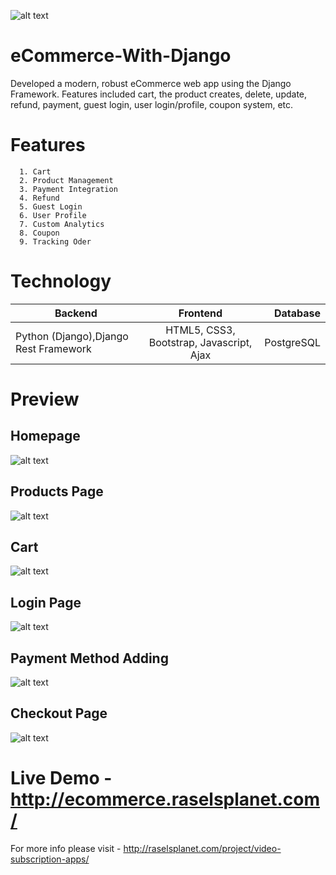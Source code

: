 ![alt text](http://raselsplanet.com/media/ecommerce.jpg?raw=true "eCommerce Platform")
# eCommerce-With-Django

Developed a modern, robust eCommerce web app using the Django Framework. Features included cart, the product creates, delete, update, refund, payment, guest login, user login/profile, coupon system, etc.

# Features
      1. Cart
      2. Product Management
      3. Payment Integration
      4. Refund
      5. Guest Login
      6. User Profile
      7. Custom Analytics
      8. Coupon 
      9. Tracking Oder
      
# Technology	

| Backend         | Frontend                                  | Database |
| ----------------|:-----------------------------------------:| --------:|
| Python (Django),Django Rest Framework | HTML5, CSS3, Bootstrap, Javascript, Ajax  |PostgreSQL|


# Preview

## Homepage

![alt text](http://raselsplanet.com/media/uploads/2019/04/22/ecom-home.png?raw=true "Homepage")

## Products Page

![alt text](http://raselsplanet.com/media/uploads/2019/04/22/product-page.png?raw=true "Products Page")

## Cart

![alt text](http://raselsplanet.com/media/uploads/2019/04/22/cart-ecom.png?raw=true "Cart")

## Login Page

![alt text](http://raselsplanet.com/media/uploads/2019/04/22/login-page-ecom.png?raw=true "Login Page")

## Payment Method Adding

![alt text](http://raselsplanet.com/media/uploads/2019/04/22/card-add.png?raw=true "Payment Method Adding")

## Checkout Page

![alt text](http://raselsplanet.com/media/uploads/2019/04/22/checkout.png?raw=true "Checkout Page")

# Live Demo - http://ecommerce.raselsplanet.com/


For more info please visit - http://raselsplanet.com/project/video-subscription-apps/
